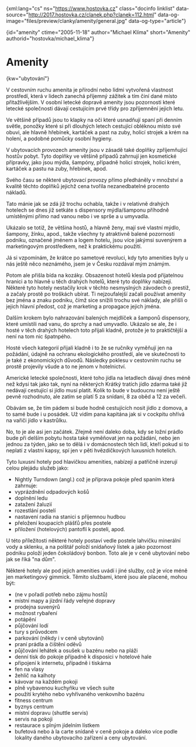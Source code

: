 
{xml:lang="cs" ns="https://www.hostovka.cz" class="docinfo linklist" data-source="http://2017.hostovka.cz/clanek.php?clanek=112.html" data-og-image="files/preview/clanky/amenity/general.jpg" data-og-type="article"}

{id="amenity" ctime="2005-11-18" author="Michael Klíma" short="Amenity" authorid="hostovka/michael_klima"}

# Amenity

{kw="ubytování"}

V cestovním ruchu amenita je přírodní nebo lidmi vytvořená vlastnost prostředí, která v lidech zanechá příjemný zážitek a tím činí dané místo přitažlivějším. V osobní letecké dopravě amenity jsou pozornosti které letecké společnosti dávají cestujícím prvé třídy pro zpříjemnění jejich letu.

Ve většině případů jsou to klapky na oči které usnadňují spaní při denním světle, ponožky které si při dlouhých letech cestující obléknou místo své obuvi, ale hlavně hřebínek, kartáček a past na zuby, holicí strojek a krém na holení, a podobné pomůcky osobní hygieny.

V ubytovacích provozech amenity jsou v zásadě také doplňky zpříjemňující hostův pobyt. Tyto doplňky ve většině případů zahrnují jen kosmetické přípravky, jako jsou mýdla, šampóny, případně holicí strojek, holicí krém, kartáček a pastu na zuby, hřebínek, apod.

Svého času se některé ubytovací provozy přímo předháněly v množství a kvalitě těchto doplňků jejichž cena tvořila nezanedbatelné procento nákladů.

Tato mánie jak se zdá již trochu ochabla, takže i v relativně drahých hotelech se dnes již setkáte s dispensory mýdla/šamponu příhodně umístěnými přímo nad vanou nebo i ve sprše a u umyvadla.

Ukázalo se totiž, že většina hostů, a hlavně ženy, mají své vlastní mýdlo, šampony, žínku, apod., takže všechny ty atraktivně balené pozornosti podniku, označené jménem a logem hotelu, jsou více jakýmsi suvenýrem a marketingovým prostředkem, než k praktickému použití.



Já si vzpomínám, že krátce po sametové revoluci, kdy tyto amenities byly u nás ještě něco neznámého, jsem je v Česku rozdával mým známým.

Potom ale přišla bída na kozáky. Obsazenost hotelů klesla pod přijatelnou hranici a to hlavně u těch drahých hotelů, které tyto doplňky nabízejí. Některé tyto hotely nestačily krok v těchto nesmyslných závodech o prestiž, a začaly prostě po troškách ubírat. Ti nejzoufalejší začali používat amenity bez jména a znaku podniku, čímž sice snížili trochu své náklady, ale přišli o jejich hlavní předost, což je marketing a propagace jejich jména.

Dalším krokem bylo nahrazování balených mejdlíček a šamponů dispensory, které umístili nad vanu, do sprchy a nad umyvadlo. Ukázalo se ale, že i hosté v těch drahých hotelech toto přijali kladně, protože je to praktičtější a není na tom nic špatnpého.

Hosté všech kategorií přijali kladně i to že se ručníky vyměňují jen na požádání, údajně na ochranu ekologického prostředí, ale ve skutečnosti to je také z ekonomických důvodů. Následky poklesu v cestovním ruchu se prostě projevily všude a to ne jenom v hotelnictví.

Americké letecké společnosti, které toho jídla na letadlech dávají dnes méně než kdysi tak jako tak, nyní na některých Krátký tratích jídlo zdarma také již nedávají cestující si jídlo musí platit. Kolik to bude v budoucnu není ještě pevně rozhodnuto, ale zatím se platí 5 za snídani, 8 za oběd a 12 za večeři.

Obávám se, že tím pádem si bude hodně cestujících nosit jídlo z domova, a to samé bude i u posádek. Už vidím pana kapitána jak si v cockpitu ohřívá na vařiči jídlo v kastrůlku.

No, to je ale asi jen začátek. Zřejmě není daleko doba, kdy se ložní prádlo bude při delším pobytu hosta také vyměňovat jen na požádání, nebo jen jednou za týden, jako se to dělá i v domácnostech těch lidí, kteří pokud si to neplatí z vlastní kapsy, spí jen v pěti hvězdičkových luxusních hotelích.

Tyto luxusní hotely pod hlavičkou amenities, nabízejí a patřičně inzerují celou plejádu služeb jako:

  * Nightly Turndown (angl.) což je příprava pokoje před spaním která zahrnuje:
  * vyprázdnění odpadových košů
  * doplnění ledu
  * zatažení žaluzií
  * rozestlání postelí
  * nastavení radia na stanici s příjemnou hudbou
  * přeložení koupacích plášťů přes postele
  * přiložení (hotelových) pantoflí k posteli, apod.

U této příležitosti některé hotely postaví vedle postele lahvičku minerální vody a sklenku, a na polštář položí snídaňový lístek a jako pozornost podniku položí jeden čokoládový bonbon. Toto ale je v ceně ubytování nebo jak se říká "na dům".

Některé hotely ale pod jejich amenities uvádí i jiné služby, což je více méně jen marketingový gimmick. Těmito službami, které jsou ale placené, mohou být:

  * (ne v pořadí potřeb nebo zájmu hostů)
  * místní mapy a jízdní řády veřejné dopravy
  * prodejna suvenýrů
  * možnost rybaření
  * potápění
  * půjčování lodí
  * tury s průvodcem
  * parkování (někdy i v ceně ubytování)
  * praní prádla a čištění oděvů
  * půjčování lehátek a osušek u bazénu nebo na pláži
  * denní tisk do pokoje případně k disposici v hotelové hale
  * připojení k internetu, případně i tiskárna
  * fen na vlasy
  * žehlič na kalhoty
  * kávovar na každém pokoji
  * plně vybavenou kuchyňku ve všech suite
  * použití krytého nebo vyhřívaného venkovního bazénu
  * fitness centrum
  * byznys centrum
  * místní dopravu (shuttle servis)
  * servis na pokoji
  * restaurace s plným jídelním lístkem
  * bufetová nebo à la carte snídaně v ceně pokoje a daleko více podle lokality daného ubytovacího zařízení a ceny ubytování.

